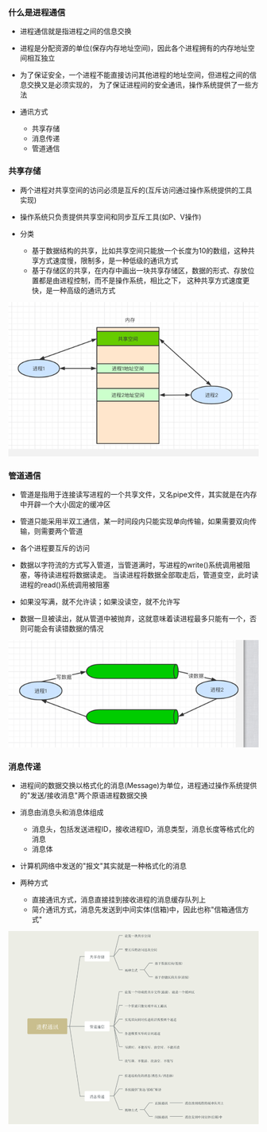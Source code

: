 ### 什么是进程通信

- 进程通信就是指进程之间的信息交换

- 进程是分配资源的单位(保存内存地址空间)，因此各个进程拥有的内存地址空间相互独立

- 为了保证安全，一个进程不能直接访问其他进程的地址空间，但进程之间的信息交换又是必须实现的，
为了保证进程间的安全通讯，操作系统提供了一些方法
  
- 通讯方式

    - 共享存储
    - 消息传递
    - 管道通信

### 共享存储

- 两个进程对共享空间的访问必须是互斥的(互斥访问通过操作系统提供的工具实现)

- 操作系统只负责提供共享空间和同步互斥工具(如P、V操作)

- 分类
    - 基于数据结构的共享，比如共享空间只能放一个长度为10的数组，这种共享方式速度慢，限制多，是一种低级的通讯方式
    - 基于存储区的共享，在内存中画出一块共享存储区，数据的形式、存放位置都是由进程控制，而不是操作系统，相比之下，
    这种共享方式速度更快，是一种高级的通讯方式

![os_thread_share_memory.png](../../Images/os_process_share_memory.png)

### 管道通信

- 管道是指用于连接读写进程的一个共享文件，又名pipe文件，其实就是在内存中开辟一个大小固定的缓冲区

- 管道只能采用半双工通信，某一时间段内只能实现单向传输，如果需要双向传输，则需要两个管道

- 各个进程要互斥的访问

- 数据以字符流的方式写入管道，当管道满时，写进程的write()系统调用被阻塞，等待读进程将数据读走。
当读进程将数据全部取走后，管道变空，此时读进程的read()系统调用被阻塞
  
- 如果没写满，就不允许读；如果没读空，就不允许写

- 数据一旦被读出，就从管道中被抛弃，这就意味着读进程最多只能有一个，否则可能会有读错数据的情况

![os_thread_share_pipe.png](../../Images/os_process_share_pipe.png)

### 消息传递

- 进程间的数据交换以格式化的消息(Message)为单位，进程通过操作系统提供的"发送/接收消息"两个原语进程数据交换

- 消息由消息头和消息体组成

    - 消息头，包括发送进程ID，接收进程ID，消息类型，消息长度等格式化的消息
    - 消息体

- 计算机网络中发送的"报文"其实就是一种格式化的消息

- 两种方式

    - 直接通讯方式，消息直接挂到接收进程的消息缓存队列上
    - 简介通讯方式，消息先发送到中间实体(信箱)中，因此也称"信箱通信方式"


![os_thread_share_summary.png](../../Images/os_process_share_summary.png)

